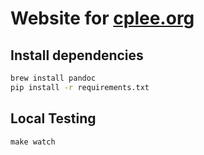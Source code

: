 # Website for [cplee.org](http://www.cplee.org)

## Install dependencies

```bash
brew install pandoc
pip install -r requirements.txt
```

## Local Testing

```make watch```
